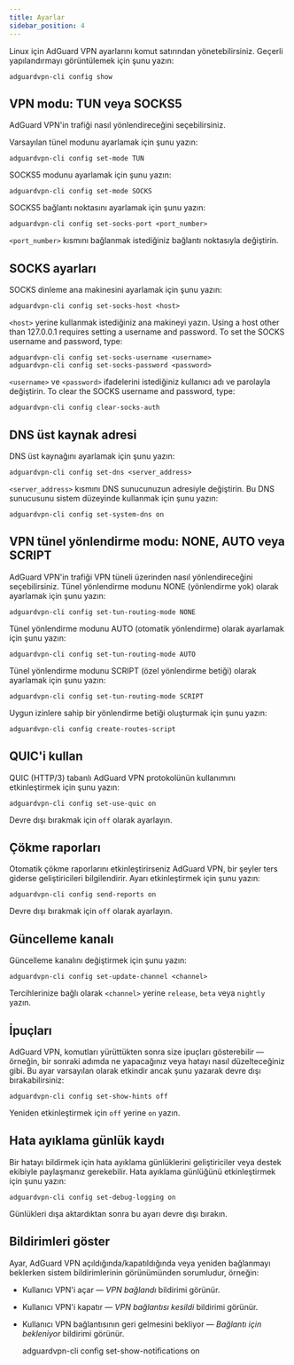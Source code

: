 ```yaml
---
title: Ayarlar
sidebar_position: 4
---
```


Linux için AdGuard VPN ayarlarını komut satırından yönetebilirsiniz. Geçerli yapılandırmayı görüntülemek için şunu yazın:

```
adguardvpn-cli config show
```

## VPN modu: TUN veya SOCKS5

AdGuard VPN'in trafiği nasıl yönlendireceğini seçebilirsiniz.

Varsayılan tünel modunu ayarlamak için şunu yazın:

```
adguardvpn-cli config set-mode TUN
```

SOCKS5 modunu ayarlamak için şunu yazın:

```
adguardvpn-cli config set-mode SOCKS
```

SOCKS5 bağlantı noktasını ayarlamak için şunu yazın:

```
adguardvpn-cli config set-socks-port <port_number>
```

`<port_number>` kısmını bağlanmak istediğiniz bağlantı noktasıyla değiştirin.

## SOCKS ayarları

SOCKS dinleme ana makinesini ayarlamak için şunu yazın:

```
adguardvpn-cli config set-socks-host <host>
```

`<host>` yerine kullanmak istediğiniz ana makineyi yazın. Using a host other than 127.0.0.1 requires setting a username and password. To set the SOCKS username and password, type:

```
adguardvpn-cli config set-socks-username <username>
adguardvpn-cli config set-socks-password <password>
```

`<username>` ve `<password>` ifadelerini istediğiniz kullanıcı adı ve parolayla değiştirin. To clear the SOCKS username and password, type:

```
adguardvpn-cli config clear-socks-auth
```

## DNS üst kaynak adresi

DNS üst kaynağını ayarlamak için şunu yazın:

```
adguardvpn-cli config set-dns <server_address>
```

`<server_address>` kısmını DNS sunucunuzun adresiyle değiştirin. Bu DNS sunucusunu sistem düzeyinde kullanmak için şunu yazın:

```
adguardvpn-cli config set-system-dns on
```

## VPN tünel yönlendirme modu: NONE, AUTO veya SCRIPT

AdGuard VPN'in trafiği VPN tüneli üzerinden nasıl yönlendireceğini seçebilirsiniz. Tünel yönlendirme modunu NONE (yönlendirme yok) olarak ayarlamak için şunu yazın:

```
adguardvpn-cli config set-tun-routing-mode NONE
```

Tünel yönlendirme modunu AUTO (otomatik yönlendirme) olarak ayarlamak için şunu yazın:

```
adguardvpn-cli config set-tun-routing-mode AUTO
```

Tünel yönlendirme modunu SCRIPT (özel yönlendirme betiği) olarak ayarlamak için şunu yazın:

```
adguardvpn-cli config set-tun-routing-mode SCRIPT
```

Uygun izinlere sahip bir yönlendirme betiği oluşturmak için şunu yazın:

```
adguardvpn-cli config create-routes-script
```

## QUIC'i kullan

QUIC (HTTP/3) tabanlı AdGuard VPN protokolünün kullanımını etkinleştirmek için şunu yazın:

```
adguardvpn-cli config set-use-quic on
```

Devre dışı bırakmak için `off` olarak ayarlayın.

## Çökme raporları

Otomatik çökme raporlarını etkinleştirirseniz AdGuard VPN, bir şeyler ters giderse geliştiricileri bilgilendirir. Ayarı etkinleştirmek için şunu yazın:

```
adguardvpn-cli config send-reports on
```

Devre dışı bırakmak için `off` olarak ayarlayın.

## Güncelleme kanalı

Güncelleme kanalını değiştirmek için şunu yazın:

```
adguardvpn-cli config set-update-channel <channel>
```

Tercihlerinize bağlı olarak `<channel>` yerine `release`, `beta` veya `nightly` yazın.

## İpuçları

AdGuard VPN, komutları yürüttükten sonra size ipuçları gösterebilir — örneğin, bir sonraki adımda ne yapacağınız veya hatayı nasıl düzelteceğiniz gibi. Bu ayar varsayılan olarak etkindir ancak şunu yazarak devre dışı bırakabilirsiniz:

```
adguardvpn-cli config set-show-hints off
```

Yeniden etkinleştirmek için `off` yerine `on` yazın.

## Hata ayıklama günlük kaydı

Bir hatayı bildirmek için hata ayıklama günlüklerini geliştiriciler veya destek ekibiyle paylaşmanız gerekebilir. Hata ayıklama günlüğünü etkinleştirmek için şunu yazın:

```
adguardvpn-cli config set-debug-logging on
```

Günlükleri dışa aktardıktan sonra bu ayarı devre dışı bırakın.

## Bildirimleri göster

Ayar, AdGuard VPN açıldığında/kapatıldığında veya yeniden bağlanmayı beklerken sistem bildirimlerinin görünümünden sorumludur, örneğin:

- Kullanıcı VPN'i açar — _VPN bağlandı_ bildirimi görünür.
- Kullanıcı VPN'i kapatır — _VPN bağlantısı kesildi_ bildirimi görünür.
- Kullanıcı VPN bağlantısının geri gelmesini bekliyor — _Bağlantı için bekleniyor_ bildirimi görünür.

  adguardvpn-cli config set-show-notifications on
